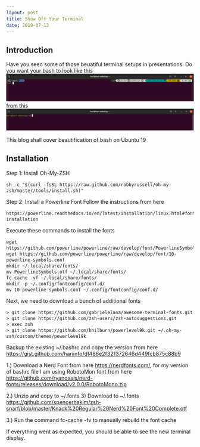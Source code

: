 ```yaml
---
layout: post
title: Show Off Your Terminal
date: 2019-07-13
---
```


## Introduction
Have you seen some of those beuatiful terminal setups in presentations. Do you want your bash to look like this
![New Bash](/assets/bash/new_bash.png)
from this
![Old Bash](/assets/bash/old_bash.png)

This blog shall cover beautification of bash on Ubuntu 19

## Installation
Step 1: Install Oh-My-ZSH 
``` shell
sh -c "$(curl -fsSL https://raw.github.com/robbyrussell/oh-my-zsh/master/tools/install.sh)"
```

Step 2: Install a Powerline Font
Follow the instructions from here

``` shell
https://powerline.readthedocs.io/en/latest/installation/linux.html#fonts-installation
```
Execute these commands to install the fonts
``` shell
wget https://github.com/powerline/powerline/raw/develop/font/PowerlineSymbols.otf
wget https://github.com/powerline/powerline/raw/develop/font/10-powerline-symbols.conf
mkdir ~/.local/share/fonts/
mv PowerlineSymbols.otf ~/.local/share/fonts/
fc-cache -vf ~/.local/share/fonts/
mkdir -p ~/.config/fontconfig/conf.d/
mv 10-powerline-symbols.conf ~/.config/fontconfig/conf.d/
```

Next, we need to download a bunch of additional fonts

``` shell
> git clone https://github.com/gabrielelana/awesome-terminal-fonts.git
> git clone https://github.com/zsh-users/zsh-autosuggestions.git
> exec zsh
> git clone https://github.com/bhilburn/powerlevel9k.git ~/.oh-my-zsh/custom/themes/powerlevel9k
```

Backup the existing ~/.bashrc and copy the version from here
https://gist.github.com/hariinfo/df486e2f321372646d449fcb875c88b9

1.) Download a Nerd Font from here https://nerdfonts.com/, for my version of bashrc file I am using RobotoMon font from here
https://github.com/ryanoasis/nerd-fonts/releases/download/v2.0.0/RobotoMono.zip

2.) Unzip and copy to ~/.fonts
3) Download to ~/.fonts
https://github.com/spencerhakim/zsh-snarf/blob/master/Knack%20Regular%20Nerd%20Font%20Complete.otf

3.) Run the command fc-cache -fv to manually rebuild the font cache

If everything went as expected, you should be able to see the new terminal display. 

